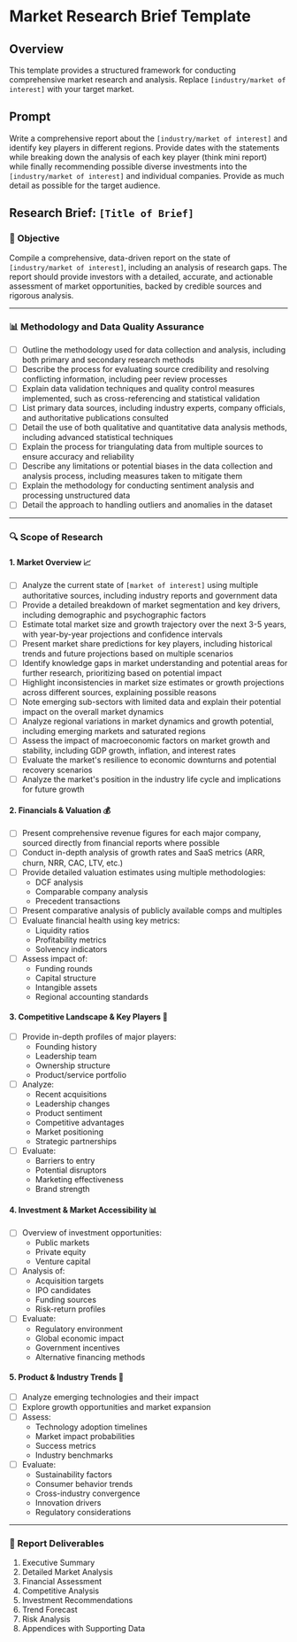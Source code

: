# Market Research Brief Template

## Overview
This template provides a structured framework for conducting comprehensive market research and analysis. Replace `[industry/market of interest]` with your target market.

## Prompt
Write a comprehensive report about the `[industry/market of interest]` and identify key players in different regions. Provide dates with the statements while breaking down the analysis of each key player (think mini report) while finally recommending possible diverse investments into the `[industry/market of interest]` and individual companies. Provide as much detail as possible for the target audience.

## Research Brief: `[Title of Brief]`

### 🎯 Objective
Compile a comprehensive, data-driven report on the state of `[industry/market of interest]`, including an analysis of research gaps. The report should provide investors with a detailed, accurate, and actionable assessment of market opportunities, backed by credible sources and rigorous analysis.

---

### 📊 Methodology and Data Quality Assurance
- [ ] Outline the methodology used for data collection and analysis, including both primary and secondary research methods
- [ ] Describe the process for evaluating source credibility and resolving conflicting information, including peer review processes
- [ ] Explain data validation techniques and quality control measures implemented, such as cross-referencing and statistical validation
- [ ] List primary data sources, including industry experts, company officials, and authoritative publications consulted
- [ ] Detail the use of both qualitative and quantitative data analysis methods, including advanced statistical techniques
- [ ] Explain the process for triangulating data from multiple sources to ensure accuracy and reliability
- [ ] Describe any limitations or potential biases in the data collection and analysis process, including measures taken to mitigate them
- [ ] Explain the methodology for conducting sentiment analysis and processing unstructured data
- [ ] Detail the approach to handling outliers and anomalies in the dataset

---

### 🔍 Scope of Research

#### 1. Market Overview 📈
- [ ] Analyze the current state of `[market of interest]` using multiple authoritative sources, including industry reports and government data
- [ ] Provide a detailed breakdown of market segmentation and key drivers, including demographic and psychographic factors
- [ ] Estimate total market size and growth trajectory over the next 3-5 years, with year-by-year projections and confidence intervals
- [ ] Present market share predictions for key players, including historical trends and future projections based on multiple scenarios
- [ ] Identify knowledge gaps in market understanding and potential areas for further research, prioritizing based on potential impact
- [ ] Highlight inconsistencies in market size estimates or growth projections across different sources, explaining possible reasons
- [ ] Note emerging sub-sectors with limited data and explain their potential impact on the overall market dynamics
- [ ] Analyze regional variations in market dynamics and growth potential, including emerging markets and saturated regions
- [ ] Assess the impact of macroeconomic factors on market growth and stability, including GDP growth, inflation, and interest rates
- [ ] Evaluate the market's resilience to economic downturns and potential recovery scenarios
- [ ] Analyze the market's position in the industry life cycle and implications for future growth

#### 2. Financials & Valuation 💰
- [ ] Present comprehensive revenue figures for each major company, sourced directly from financial reports where possible
- [ ] Conduct in-depth analysis of growth rates and SaaS metrics (ARR, churn, NRR, CAC, LTV, etc.)
- [ ] Provide detailed valuation estimates using multiple methodologies:
  - DCF analysis
  - Comparable company analysis
  - Precedent transactions
- [ ] Present comparative analysis of publicly available comps and multiples
- [ ] Evaluate financial health using key metrics:
  - Liquidity ratios
  - Profitability metrics
  - Solvency indicators
- [ ] Assess impact of:
  - Funding rounds
  - Capital structure
  - Intangible assets
  - Regional accounting standards

#### 3. Competitive Landscape & Key Players 🏢
- [ ] Provide in-depth profiles of major players:
  - Founding history
  - Leadership team
  - Ownership structure
  - Product/service portfolio
- [ ] Analyze:
  - Recent acquisitions
  - Leadership changes
  - Product sentiment
  - Competitive advantages
  - Market positioning
  - Strategic partnerships
- [ ] Evaluate:
  - Barriers to entry
  - Potential disruptors
  - Marketing effectiveness
  - Brand strength

#### 4. Investment & Market Accessibility 📊
- [ ] Overview of investment opportunities:
  - Public markets
  - Private equity
  - Venture capital
- [ ] Analysis of:
  - Acquisition targets
  - IPO candidates
  - Funding sources
  - Risk-return profiles
- [ ] Evaluate:
  - Regulatory environment
  - Global economic impact
  - Government incentives
  - Alternative financing methods

#### 5. Product & Industry Trends 🚀
- [ ] Analyze emerging technologies and their impact
- [ ] Explore growth opportunities and market expansion
- [ ] Assess:
  - Technology adoption timelines
  - Market impact probabilities
  - Success metrics
  - Industry benchmarks
- [ ] Evaluate:
  - Sustainability factors
  - Consumer behavior trends
  - Cross-industry convergence
  - Innovation drivers
  - Regulatory considerations

---

### 📝 Report Deliverables
1. Executive Summary
2. Detailed Market Analysis
3. Financial Assessment
4. Competitive Analysis
5. Investment Recommendations
6. Trend Forecast
7. Risk Analysis
8. Appendices with Supporting Data
